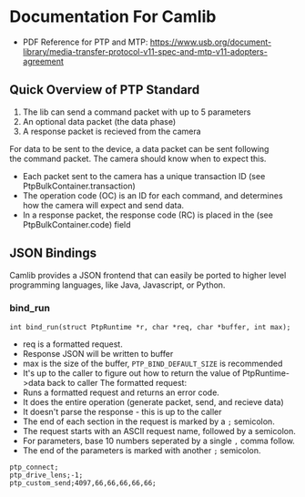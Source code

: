 # Documentation For Camlib
- PDF Reference for PTP and MTP: https://www.usb.org/document-library/media-transfer-protocol-v11-spec-and-mtp-v11-adopters-agreement

## Quick Overview of PTP Standard
1. The lib can send a command packet with up to 5 parameters
2. An optional data packet (the data phase)
3. A response packet is recieved from the camera

For data to be sent to the device, a data packet can be sent following  
the command packet. The camera should know when to expect this.  

- Each packet sent to the camera has a unique transaction ID (see PtpBulkContainer.transaction)
- The operation code (OC) is an ID for each command, and determines how the camera will expect and send data.
- In a response packet, the response code (RC) is placed in the (see PtpBulkContainer.code) field

## JSON Bindings
Camlib provides a JSON frontend that can easily be ported to higher level programming languages,
like Java, Javascript, or Python.
### bind_run
```
int bind_run(struct PtpRuntime *r, char *req, char *buffer, int max);
```
- req is a formatted request.
- Response JSON will be written to buffer
- max is the size of the buffer, `PTP_BIND_DEFAULT_SIZE` is recommended
- It's up to the caller to figure out how to return the value of PtpRuntime->data back to caller
The formatted request:
- Runs a formatted request and returns an error code.
- It does the entire operation (generate packet, send, and recieve data)
- It doesn't parse the response - this is up to the caller
- The end of each section in the request is marked by a `;` semicolon.
- The request starts with an ASCII request name, followed by a semicolon.
- For parameters, base 10 numbers seperated by a single `,` comma follow.
- The end of the parameters is marked with another `;` semicolon.
```
ptp_connect;
ptp_drive_lens;-1;
ptp_custom_send;4097,66,66,66,66,66;
```
